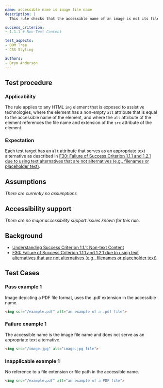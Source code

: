 ```yaml
---
name: accessible name is image file name
description: |
  This rule checks that the accessible name of an image is not its file name.

success_criterion:
- 1.1.1 # Non-Text Content

test_aspects:
- DOM Tree
- CSS Styling

authors:
- Bryn Anderson
---
```


## Test procedure

### Applicability

The rule applies to any HTML `img` element that is exposed to assistive technologies, where the element has a non-empty `alt` attribute that is equal to the accessible name of the element, and where the `alt` attribute of the element references the file name and extension of the `src` attribute of the element.

### Expectation

Each test target has an `alt` attribute that serves as an appropriate text alternative as described in [F30: Failure of Success Criterion 1.1.1 and 1.2.1 due to using text alternatives that are not alternatives (e.g., filenames or placeholder text)](https://www.w3.org/TR/WCAG20-TECHS/F30.html).

## Assumptions

*There are currently no assumptions*

## Accessibility support

 *There are no major accessibility support issues known for this rule.*

## Background

- [Understanding Success Criterion 1.1.1: Non-text Content](https://www.w3.org/WAI/WCAG21/Understanding/non-text-content.html)
- [F30: Failure of Success Criterion 1.1.1 and 1.2.1 due to using text alternatives that are not alternatives (e.g., filenames or placeholder text)](https://www.w3.org/TR/2016/NOTE-WCAG20-TECHS-20161007/F30)

## Test Cases

### Pass example 1

Image depicting a PDF file format, uses the .pdf extension in the accessible name.

```html
<img scr="/example.pdf" alt="an example of a .pdf file">
```

### Failure example 1

The accessible name is the image file name and does not serve as an appropriate text alternative.

```html
<img src="/image.jpg" alt="image.jpg file">
```

### Inapplicable example 1

No reference to a file extension or file path in the accessible name.

```html
<img src="/example.pdf" alt="an example of a PDF file">
```
